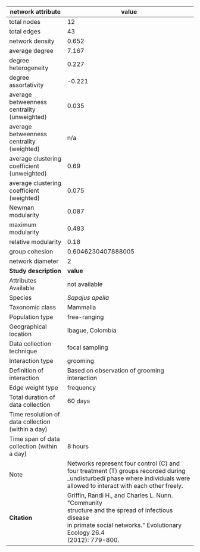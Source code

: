 network attribute|value
---|---
total nodes|12
total edges|43
network density|0.652
average degree|7.167
degree heterogeneity|0.227
degree assortativity|-0.221
average betweenness centrality (unweighted)|0.035
average betweenness centrality (weighted)|n/a
average clustering coefficient (unweighted)|0.69
average clustering coefficient (weighted)|0.075
Newman modularity|0.087
maximum modularity|0.483
relative modularity|0.18
group cohesion|0.6046230407888005
network diameter|2
**Study description**|**value**
Attributes Available|not available
Species|*Sapajus apella*
Taxonomic class|Mammalia
Population type|free-ranging
Geographical location|Ibague, Colombia
Data collection technique|focal sampling
Interaction type|grooming
Definition of interaction|Based on observation of grooming interaction
Edge weight type|frequency
Total duration of data collection|60 days
Time resolution of data collection (within a day)|
Time span of data collection (within a day)|8 hours
Note|Networks represent four control (C)  and four treatment (T) groups recorded during _undisturbedî phase where individuals were allowed to interact with each other freely.
**Citation** | Griffin, Randi H., and Charles L. Nunn. "Community <br> structure and the spread of infectious disease <br> in primate social networks." Evolutionary Ecology 26.4 <br> (2012): 779-800.
